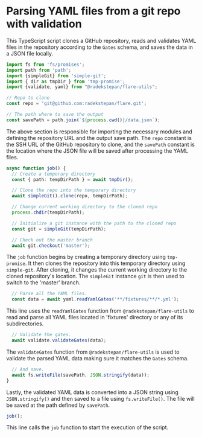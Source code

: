 # Parsing YAML files from a git repo with validation

This TypeScript script clones a GitHub repository, reads and validates YAML files in the repository according to the `Gates` schema, and saves the data in a JSON file locally.

```ts
import fs from 'fs/promises';
import path from 'path';
import {simpleGit} from 'simple-git';
import { dir as tmpDir } from 'tmp-promise';
import {validate, yaml} from "@radekstepan/flare-utils";

// Repo to clone
const repo = 'git@github.com:radekstepan/flare.git';

// The path where to save the output
const savePath = path.join(`${process.cwd()}/data.json`);
```

The above section is responsible for importing the necessary modules and defining the repository URL and the output save path. The `repo` constant is the SSH URL of the GitHub repository to clone, and the `savePath` constant is the location where the JSON file will be saved after processing the YAML files. 

```ts
async function job() {
  // Create a temporary directory
  const { path: tempDirPath } = await tmpDir();

  // Clone the repo into the temporary directory
  await simpleGit().clone(repo, tempDirPath);

  // Change current working directory to the cloned repo
  process.chdir(tempDirPath);

  // Initialize a git instance with the path to the cloned repo
  const git = simpleGit(tempDirPath);

  // Check out the master branch
  await git.checkout('master');
```

The `job` function begins by creating a temporary directory using `tmp-promise`. It then clones the repository into this temporary directory using `simple-git`. After cloning, it changes the current working directory to the cloned repository's location. The `simpleGit` instance `git` is then used to switch to the 'master' branch.

```ts
  // Parse all the YAML files.
  const data = await yaml.readYamlGates('**/fixtures/**/*.yml');
```

This line uses the `readYamlGates` function from `@radekstepan/flare-utils` to read and parse all YAML files located in 'fixtures' directory or any of its subdirectories.

```ts
  // Validate the gates.
  await validate.validateGates(data);
```

The `validateGates` function from `@radekstepan/flare-utils` is used to validate the parsed YAML data making sure it matches the `Gates` schema.

```ts
  // And save.
  await fs.writeFile(savePath, JSON.stringify(data));
}
```

Lastly, the validated YAML data is converted into a JSON string using `JSON.stringify()` and then saved to a file using `fs.writeFile()`. The file will be saved at the path defined by `savePath`.

```ts
job();
```

This line calls the `job` function to start the execution of the script.
